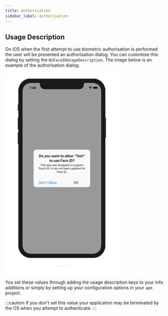 ```yaml
---
title: Authorisation
sidebar_label: Authorisation
---
```



## Usage Description

On iOS when the first attempt to use biometric authorisation is performed the user will be presented an authorisation dialog. You can customise this dialog by setting the `NSFaceIDUsageDescription`. The image below is an example of the authorisation dialog:

![](images/ios_authorisation_dialog.png)

You set these values through adding the usage description keys to your info additions or simply by setting up your configuration options in your `apm` project. 


:::caution
If you don't set this value your application may be terminated by the OS when you attempt to authenticate.
:::

